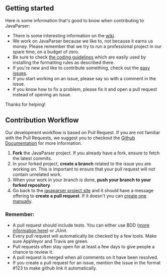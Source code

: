 ## Getting started
Here is some information that's good to know when contributing to JavaParser:

- There is some interesting information on the [wiki](https://github.com/javaparser/javaparser/wiki).
- We work on JavaParser because we like to, not because it earns us money. Please remember that we try to run a professional project in our spare time, on a budget of zero.
- Be sure to check [the coding guidelines](https://github.com/javaparser/javaparser/wiki/Coding-Guidelines) which are easily used by installing the formatting rules as described there.
- If you're new and like to contribute something, check out the [easy issues](https://github.com/javaparser/javaparser/labels/Easy).
- If you start working on an issue, please say so with a comment in the issue.
- If you know how to fix a problem, please fix it and open a pull request instead of opening an issue.

Thanks for helping!

## Contribution Workflow

Our development workflow is based on Pull Request. If you are not familiar with the Pull Requests, we suggest you to checkout the [Github Documentation](https://help.github.com/articles/creating-a-pull-request/) for more information.

1. **Fork** the JavaParser project. If you already have a fork, ensure to fetch the latest commits.
2. In your forked project, **create a branch** related to the issue you are working on. This is important to ensure that your pull request will not contain unrelated work.
3. When your work in your branch is done, **push your branch to your forked repository**.
4. Go back to the [javaparser project site](https://github.com/javaparser/javaparser) and it should have a message offering to **create a pull request**. If it doesn't you can [create one manually](https://github.com/javaparser/javaparser/compare).

### Remember:
- A pull request should include tests. You can either use BDD ([more information here](https://github.com/javaparser/javaparser/wiki/Testing)) or JUnit.
- Every pull request will automatically be checked by a few tools. Make sure AppVeyor and Travis are green.
- Pull requests often stay open for at least a few days to give people a chance to review it.
- A pull request is merged when all comments on it have been resolved.
- If you create a pull request for an issue, mention the issue in the format #123 to make github link it automatically.

